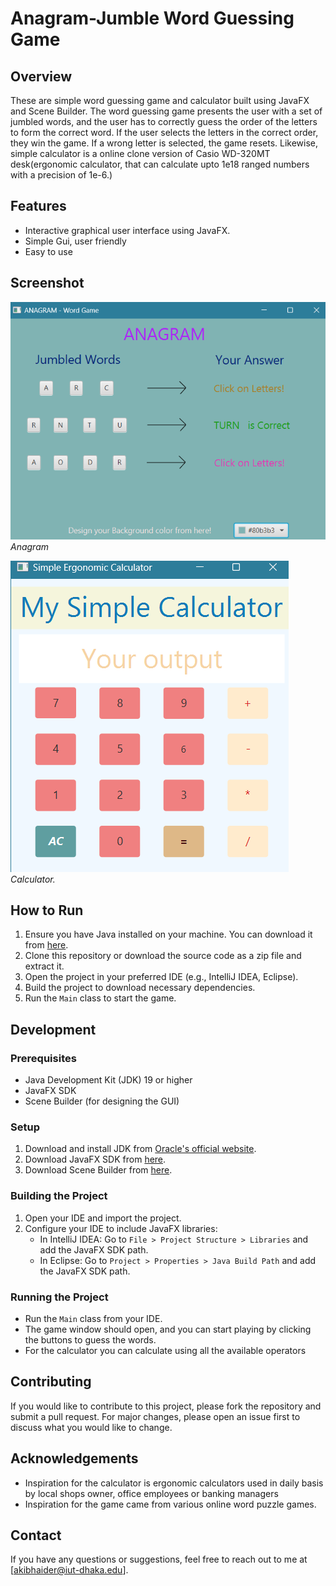 # Anagram-Jumble Word Guessing Game

## Overview
These are simple word guessing game and calculator built using JavaFX and Scene Builder. The word guessing game presents the user with a set of jumbled words, and the user has to correctly guess the order of the letters to form the correct word. If the user selects the letters in the correct order, they win the game. If a wrong letter is selected, the game resets. Likewise, simple calculator is a online clone version of Casio WD-320MT desk(ergonomic calculator, that can calculate upto 1e18 ranged numbers with a precision of 1e-6.) 

## Features
- Interactive graphical user interface using JavaFX.
- Simple Gui, user friendly
- Easy to use

## Screenshot
![Game Screenshot](Word_Guessing_Game/word_guessing_game.png)
*Anagram*

![Calculator Screenshot](Simple_Calculator/Calculator.png)
*Calculator.*

## How to Run
1. Ensure you have Java installed on your machine. You can download it from [here](https://www.java.com/en/download/).
2. Clone this repository or download the source code as a zip file and extract it.
3. Open the project in your preferred IDE (e.g., IntelliJ IDEA, Eclipse).
4. Build the project to download necessary dependencies.
5. Run the `Main` class to start the game.

## Development
### Prerequisites
- Java Development Kit (JDK) 19 or higher
- JavaFX SDK
- Scene Builder (for designing the GUI)

### Setup
1. Download and install JDK from [Oracle's official website](https://www.oracle.com/java/technologies/javase-jdk11-downloads.html).
2. Download JavaFX SDK from [here](https://gluonhq.com/products/javafx/).
3. Download Scene Builder from [here](https://gluonhq.com/products/scene-builder/).

### Building the Project
1. Open your IDE and import the project.
2. Configure your IDE to include JavaFX libraries:
   - In IntelliJ IDEA: Go to `File > Project Structure > Libraries` and add the JavaFX SDK path.
   - In Eclipse: Go to `Project > Properties > Java Build Path` and add the JavaFX SDK path.

### Running the Project
- Run the `Main` class from your IDE.
- The game window should open, and you can start playing by clicking the buttons to guess the words.
- For the calculator you can calculate using all the available operators

## Contributing
If you would like to contribute to this project, please fork the repository and submit a pull request. For major changes, please open an issue first to discuss what you would like to change.

## Acknowledgements
- Inspiration for the calculator is ergonomic calculators used in daily basis by local shops owner, office employees or banking managers
- Inspiration for the game came from various online word puzzle games.

## Contact
If you have any questions or suggestions, feel free to reach out to me at [akibhaider@iut-dhaka.edu].

